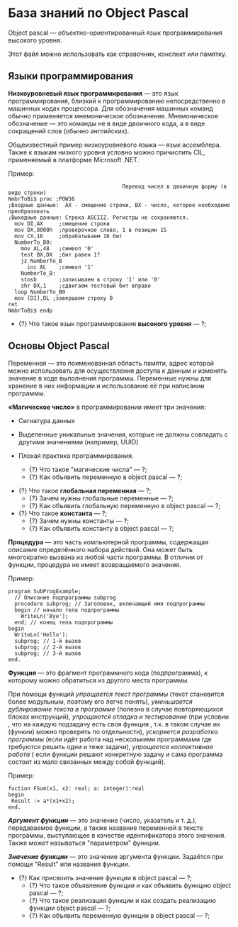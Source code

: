 # База знаний по Object Pascal
Object pascal &mdash; объектно-ориентированный язык программирования высокого уровня.

Этот файл можно использовать как справочник, конспект или памятку.

## Языки программирования

**Низкоуровневый язык программирования** &mdash; это  язык программирования, близкий к программированию непосредственно в машинных кодах процессора. Для обозначения машинных команд обычно применяется мнемоническое обозначение. Мнемоническое обозначение &mdash; это команды не в виде двоичного кода, а в виде сокращений слов (обычно английских).

Общеизвестный пример низкоуровневого языка — язык ассемблера. Также к языкам низкого уровня условно можно причислить CIL, применяемый в платформе Microsoft .NET.

Пример:

```
                                    Перевод чисел в двоичную форму (в виде строки)
NmbrToBi$ proc ;POW36
;Входные данные:  AX - смещение строки, BX - число, которое необходимо преобразовать
;Выходные данные: Строка ASCIIZ. Регистры не сохраняются.
  mov DI,AX     ;смещение строки
  mov DX,8000h  ;проверочное слово, 1 в позиции 15
  mov CX,16     ;обрабатываем 16 бит
  NumberTo_B0:
    mov AL,48   ;символ '0'
    test BX,DX  ;бит равен 1?
    jz NumberTo_B
      inc AL    ;символ '1'
    NumberTo_B:
    stosb       ;записываем в строку '1' или '0'
    shr DX,1    ;сдвигаем тестовый бит вправо
  loop NumberTo_B0
  mov [DI],DL ;завершаем строку 0
ret
NmbrToBi$ endp
```

   * {?} Что такое язык программирования **высокого уровня** &mdash; ?;

## Основы Object Pascal

  Переменная &mdash; это поименованная область памяти, адрес которой можно использовать для осуществления доступа к данным и изменять значение в ходе выполнения программы. Переменные нужны для хранение в них информации и использование её при написании программы.
  
  **«Магическое число»** в программировании имеет три значения:
   - Сигнатура данных
     
   - Выделенные уникальные значения, которые не должны совпадать с другими значениями (например, UUID)
  
   - Плохая практика программирования.
 
      
      * {?} Что такое "магические числа" &mdash; ?;
      * {?} Как объявить переменную в object pascal &mdash; ?;
  * {?} Что такое **глобальная переменная** &mdash; ?;
      * {?} Зачем нужны глобальные переменные &mdash; ?;
      * {?} Как объявить глобальную переменную в object pascal &mdash; ?;
  * {?} Что такое **константа** &mdash; ?;
      * {?} Зачем нужны константы &mdash; ?;
      * {?} Как объявить константу в object pascal &mdash; ?;
      
  **Процедура** &mdash; это часть компьютерной программы, содержащая описание определённого набора действий. Она может быть многократно вызвана из любой части программы. В отличии от функции, процедура не имеет возвращаемого значения.
  
  Пример:
  ```
  program SubProgExample;
    // Описание подпрограммы subprog
    procedure subprog; // Заголовок, включающий имя подпрограммы
    begin // начало тела подпрограммы
      WriteLn('Bye');
    end; // конец тела подпрограммы
  begin
    WriteLn('Hello');
    subprog; // 1-й вызов
    subprog; // 2-й вызов
    subprog; // 3-й вызов
  end.
  ```
   
  **Функция** &mdash; это фрагмент программного кода (подпрограмма), к которому можно обратиться из другого места программы. 
  
  При помощи функций *упрощается текст программы* (текст становится более модульным, поэтому его легче понять), *уменьшается дублирование текста в программе* (полезно в случае повторяющихся блоках инструкций), *упрощаются отладка и тестирование* (при условии , что на каждую подзадачу есть своя функция , т.к. в таком случае их (функии) можно проверять по отдельности), *ускоряется разработка программы* (если идёт работа над несколькими программами где требуются решить одни и теже задачи), *упрощается коллективная работа* ( если функции решают конкретную задачу и сама программа состоит из мало связанных между собой функций).
   
   Пример:
   ```
   fuction FSum(x1, x2: real; a: integer):real
   begin
    Result := a*(x1+x2);
   end.
   ```
   
   ***Аргумент функции*** &mdash; это значение (число, указатель и т. д.), передаваемое функции, а также название переменной в тексте программы, выступающее в качестве идентификатора этого значения. Также может называться "параметром" функции.
  
   ***Значение функции*** &mdash; это значение аргумента функции. Задаётся при помощи "Result" или названия функции.
  
 
   * {?} Как присвоить значение функции в object pascal &mdash; ?;
      * {?} Что такое объявление функции и как объявить функцию object pascal &mdash; ?;
      * {?} Что такое реализация функции и как создать реализацию функции object pascal &mdash; ?;
      * {?} Как объявить переменную функции в object pascal &mdash; ?;
